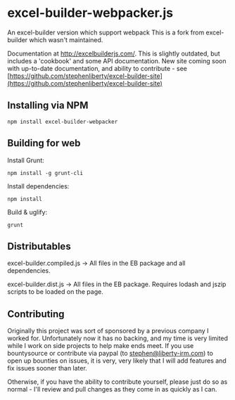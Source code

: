 excel-builder-webpacker.js
================
An excel-builder version which support webpack
This is a fork from excel-builder which wasn't maintained.

Documentation at http://excelbuilderjs.com/. This is slightly outdated, but includes a 'cookbook' and some
API documentation. New site coming soon with up-to-date documentation, and ability to contribute - see [https://github.com/stephenliberty/excel-builder-site](https://github.com/stephenliberty/excel-builder-site)

Installing via NPM
------------------

	npm install excel-builder-webpacker


Building for web
----------------

Install Grunt:

	npm install -g grunt-cli

Install dependencies:

	npm install

Build & uglify:

	grunt

Distributables
---------------
excel-builder.compiled.js -> All files in the EB package and all dependencies.

excel-builder.dist.js -> All files in the EB package. Requires lodash and jszip scripts to be loaded on the page.

Contributing
-------------

Originally this project was sort of sponsored by a previous company I worked for. Unfortunately now it has no backing, and my time is very limited while I work on side projects to help make ends meet. If you use bountysource or contribute via paypal (to stephen@liberty-irm.com) to open up bounties on issues, it is very, very likely that I will add features and fix issues sooner than later.

Otherwise, if you have the ability to contribute yourself, please just do so as normal - I'll review and pull changes as they come in as quickly as I can.
